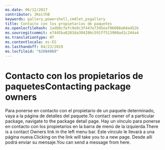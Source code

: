 ```yaml
---
ms.date: 06/12/2017
contributor: JKeithB
keywords: gallery,powershell,cmdlet,psgallery
title: Contacto con los propietarios de paquetes
ms.openlocfilehash: 1adb0cfefc9e9c3f447e7345eaf0b088a04a452b
ms.sourcegitcommit: e7445ba8203da304286c591ff513900ad1c244a4
ms.translationtype: HT
ms.contentlocale: es-ES
ms.lasthandoff: 04/23/2019
ms.locfileid: "62084069"
---
```

# <a name="contacting-package-owners"></a><span data-ttu-id="16d89-103">Contacto con los propietarios de paquetes</span><span class="sxs-lookup"><span data-stu-id="16d89-103">Contacting package owners</span></span>

<span data-ttu-id="16d89-104">Para ponerse en contacto con el propietario de un paquete determinado, vaya a la página de detalles del paquete.</span><span class="sxs-lookup"><span data-stu-id="16d89-104">To contact owner of a particular package, navigate to the package detail page.</span></span>
<span data-ttu-id="16d89-105">Hay un vínculo para ponerse en contacto con los propietarios en la barra de menú de la izquierda.</span><span class="sxs-lookup"><span data-stu-id="16d89-105">There is a contact Owners link in the left menu bar.</span></span>
<span data-ttu-id="16d89-106">Este vínculo le llevará a una página nueva.</span><span class="sxs-lookup"><span data-stu-id="16d89-106">Clicking on the link will take you to a new page.</span></span>
<span data-ttu-id="16d89-107">Desde allí podrá enviar su mensaje.</span><span class="sxs-lookup"><span data-stu-id="16d89-107">You can send a message from here.</span></span>
